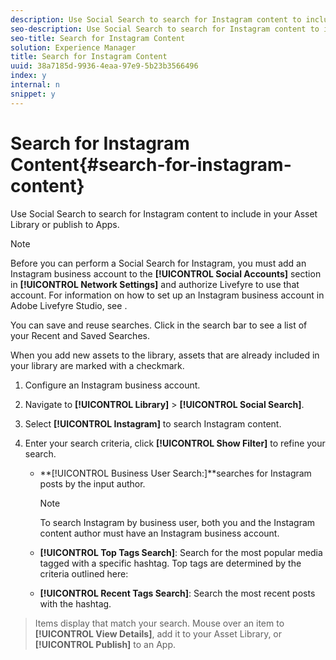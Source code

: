```yaml
---
description: Use Social Search to search for Instagram content to include in your Asset Library or publish to Apps.
seo-description: Use Social Search to search for Instagram content to include in your Asset Library or publish to Apps.
seo-title: Search for Instagram Content
solution: Experience Manager
title: Search for Instagram Content
uuid: 38a7185d-9936-4eaa-97e9-5b23b3566496
index: y
internal: n
snippet: y
---
```


# Search for Instagram Content{#search-for-instagram-content}

Use Social Search to search for Instagram content to include in your Asset Library or publish to Apps.

>[!NOTE]
>
>Before you can perform a Social Search for Instagram, you must add an Instagram business account to the **[!UICONTROL Social Accounts]** section in **[!UICONTROL Network Settings]** and authorize Livefyre to use that account. For information on how to set up an Instagram business account in Adobe Livefyre Studio, see [](../c-users-creating-accounts-with-studio-access/t-configure-social-accout-instagram/c-about-instagram-accounts.md#c_about_instagram_accounts).

You can save and reuse searches. Click in the search bar to see a list of your Recent and Saved Searches.

When you add new assets to the library, assets that are already included in your library are marked with a checkmark.

1. Configure an Instagram business account.
1. Navigate to **[!UICONTROL Library]** > **[!UICONTROL Social Search]**.
1. Select **[!UICONTROL Instagram]** to search Instagram content.
1. Enter your search criteria, click **[!UICONTROL Show Filter]** to refine your search.

    * **[!UICONTROL Business User Search:]**searches for Instagram posts by the input author.    
    
      >[!NOTE]
      >
      >To search Instagram by business user, both you and the Instagram content author must have an Instagram business account.

    * **[!UICONTROL Top Tags Search]**: Search for the most popular media tagged with a specific hashtag. Top tags are determined by the criteria outlined here: [](https://developers.facebook.com/docs/instagram-api/reference/hashtag/top-media) 
    
    * **[!UICONTROL Recent Tags Search]**: Search the most recent posts with the hashtag.

>Items display that match your search. Mouse over an item to **[!UICONTROL View Details]**, add it to your Asset Library, or **[!UICONTROL Publish]** to an App.

